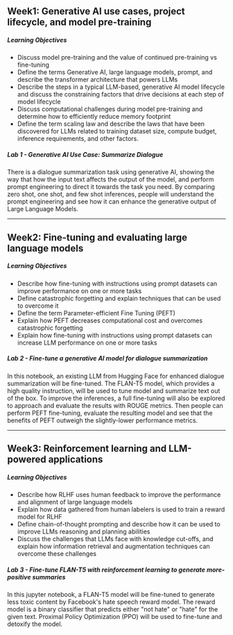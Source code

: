 ## 

## Week1: Generative AI use cases, project lifecycle, and model pre-training

##### Learning Objectives

- Discuss model pre-training and the value of continued pre-training vs fine-tuning
- Define the terms Generative AI, large language models, prompt, and describe the transformer architecture that powers LLMs
- Describe the steps in a typical LLM-based, generative AI model lifecycle and discuss the constraining factors that drive decisions at each step of model lifecycle
- Discuss computational challenges during model pre-training and determine how to efficiently reduce memory footprint
- Define the term scaling law and describe the laws that have been discovered for LLMs related to training dataset size, compute budget, inference requirements, and other factors.

##### Lab 1 - Generative AI Use Case: Summarize Dialogue

There is a dialogue summarization task using generative AI, showing the way that how the input text affects the output of the model, and perform prompt engineering to direct it towards the task you need. By comparing zero shot, one shot, and few shot inferences, people will understand the prompt engineering and see how it can enhance the generative output of Large Language Models.

---

## Week2: Fine-tuning and evaluating large language models

##### Learning Objectives

- Describe how fine-tuning with instructions using prompt datasets can improve performance on one or more tasks
- Define catastrophic forgetting and explain techniques that can be used to overcome it
- Define the term Parameter-efficient Fine Tuning (PEFT)
- Explain how PEFT decreases computational cost and overcomes catastrophic forgetting
- Explain how fine-tuning with instructions using prompt datasets can increase LLM performance on one or more tasks

##### Lab 2 - Fine-tune a generative AI model for dialogue summarization

In this notebook, an existing LLM from Hugging Face for enhanced dialogue summarization will be fine-tuned. The FLAN-T5 model, which provides a high quality instruction, will be used to tune model and summarize text out of the box. To improve the inferences, a full fine-tuning will also be explored to approach and evaluate the results with ROUGE metrics. Then people can perform PEFT fine-tuning, evaluate the resulting model and see that the benefits of PEFT outweigh the slightly-lower performance metrics.

---

## Week3: Reinforcement learning and LLM-powered applications

##### Learning Objectives

- Describe how RLHF uses human feedback to improve the performance and alignment of large language models
- Explain how data gathered from human labelers is used to train a reward model for RLHF
- Define chain-of-thought prompting and describe how it can be used to improve LLMs reasoning and planning abilities
- Discuss the challenges that LLMs face with knowledge cut-offs, and explain how information retrieval and augmentation techniques can overcome these challenges

##### Lab 3 - Fine-tune FLAN-T5 with reinforcement learning to generate more-positive summaries

In this jupyter notebook, a FLAN-T5 model will be fine-tuned to generate less toxic content by Facebook's hate speech reward model. The reward model is a binary classifier that predicts either "not hate" or "hate" for the given text. Proximal Policy Optimization (PPO) will be used to fine-tune and detoxify the model.
